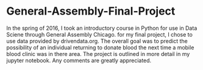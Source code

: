 # General-Assembly-Final-Project 
In the spring of 2016, I took an introductory course in Python for use in Data Sciene through General Assembly Chicago. for my final project, I chose to use data provided by drivendata.org. The overall goal was to predict the possibility of an individual returning to donate blood the next time a mobile blood clinic was in there area. The project is outlined in more detail in my jupyter notebook. Any comments are greatly appreciated. 
